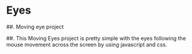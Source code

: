 # Eyes
##. Moving eye project

##. This Moving Eyes project is pretty simple with the eyes following the mouse movement across the screen by using javascript and css.
